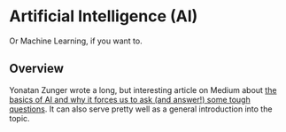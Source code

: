 # Artificial Intelligence (AI)

Or Machine Learning, if you want to.

## Overview

Yonatan Zunger wrote a long, but interesting article on Medium about [the basics of AI and why it forces us to ask (and answer!) some tough questions](https://medium.com/@yonatanzunger/asking-the-right-questions-about-ai-7ed2d9820c48). 
It can also serve pretty well as a general introduction into the topic.
